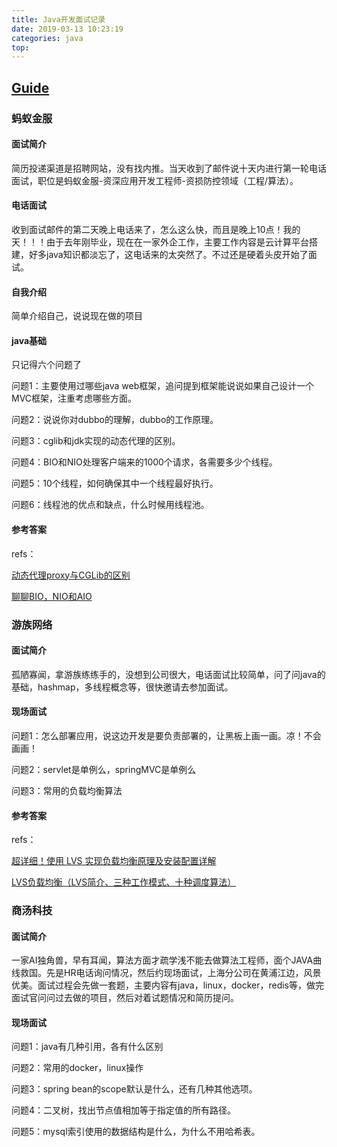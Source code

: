 ```yaml
---
title: Java开发面试记录
date: 2019-03-13 10:23:19
categories: java
top: 
---
```


## [Guide](<https://snailclimb.top/JavaGuide/#/./system-design/framework/Spring%E5%AD%A6%E4%B9%A0%E4%B8%8E%E9%9D%A2%E8%AF%95>)

### 蚂蚁金服

#### 面试简介

简历投递渠道是招聘网站，没有找内推。当天收到了邮件说十天内进行第一轮电话面试，职位是蚂蚁金服-资深应用开发工程师-资损防控领域（工程/算法）。

#### 电话面试

收到面试邮件的第二天晚上电话来了，怎么这么快，而且是晚上10点！我的天！！！由于去年刚毕业，现在在一家外企工作，主要工作内容是云计算平台搭建，好多java知识都淡忘了，这电话来的太突然了。不过还是硬着头皮开始了面试。

#### 自我介绍

简单介绍自己，说说现在做的项目

#### java基础

只记得六个问题了

问题1：主要使用过哪些java web框架，追问提到框架能说说如果自己设计一个MVC框架，注重考虑哪些方面。

问题2：说说你对dubbo的理解，dubbo的工作原理。

问题3：cglib和jdk实现的动态代理的区别。

问题4：BIO和NIO处理客户端来的1000个请求，各需要多少个线程。

问题5：10个线程，如何确保其中一个线程最好执行。

问题6：线程池的优点和缺点，什么时候用线程池。

#### 参考答案

refs：

[动态代理proxy与CGLib的区别](https://blog.csdn.net/hintcnuie/article/details/10954631)

[聊聊BIO，NIO和AIO ](https://www.jianshu.com/p/ef418ccf2f7d)



### 游族网络

#### 面试简介

孤陋寡闻，拿游族练练手的，没想到公司很大，电话面试比较简单，问了问java的基础，hashmap，多线程概念等，很快邀请去参加面试。

#### 现场面试

问题1：怎么部署应用，说这边开发是要负责部署的，让黑板上画一画。凉！不会画画！

问题2：servlet是单例么，springMVC是单例么

问题3：常用的负载均衡算法

#### 参考答案

refs：

[超详细！使用 LVS 实现负载均衡原理及安装配置详解](<https://blog.csdn.net/Ki8Qzvka6Gz4n450m/article/details/79119665>)

[LVS负载均衡（LVS简介、三种工作模式、十种调度算法）](<https://blog.csdn.net/weixin_40470303/article/details/80541639>)



### 商汤科技

#### 面试简介

一家AI独角兽，早有耳闻，算法方面才疏学浅不能去做算法工程师，面个JAVA曲线救国。先是HR电话询问情况，然后约现场面试，上海分公司在黄浦江边，风景优美。面试过程会先做一套题，主要内容有java，linux，docker，redis等，做完面试官问问过去做的项目，然后对着试题情况和简历提问。

#### 现场面试

问题1：java有几种引用，各有什么区别

问题2：常用的docker，linux操作

问题3：spring bean的scope默认是什么，还有几种其他选项。

问题4：二叉树，找出节点值相加等于指定值的所有路径。

问题5：mysql索引使用的数据结构是什么，为什么不用哈希表。